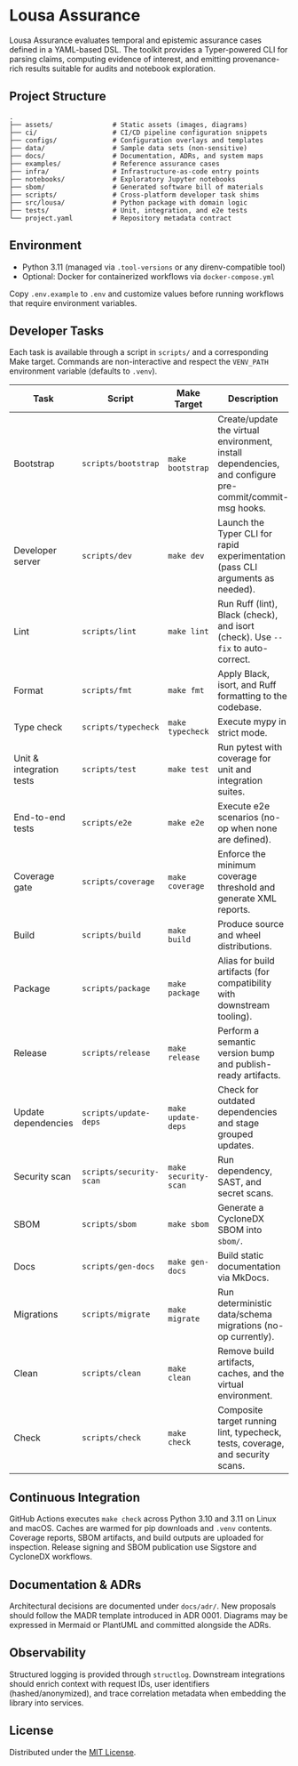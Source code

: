 # Lousa Assurance

Lousa Assurance evaluates temporal and epistemic assurance cases defined in a
YAML-based DSL. The toolkit provides a Typer-powered CLI for parsing claims,
computing evidence of interest, and emitting provenance-rich results suitable
for audits and notebook exploration.

## Project Structure

```
.
├── assets/               # Static assets (images, diagrams)
├── ci/                   # CI/CD pipeline configuration snippets
├── configs/              # Configuration overlays and templates
├── data/                 # Sample data sets (non-sensitive)
├── docs/                 # Documentation, ADRs, and system maps
├── examples/             # Reference assurance cases
├── infra/                # Infrastructure-as-code entry points
├── notebooks/            # Exploratory Jupyter notebooks
├── sbom/                 # Generated software bill of materials
├── scripts/              # Cross-platform developer task shims
├── src/lousa/            # Python package with domain logic
├── tests/                # Unit, integration, and e2e tests
└── project.yaml          # Repository metadata contract
```

## Environment

- Python 3.11 (managed via `.tool-versions` or any direnv-compatible tool)
- Optional: Docker for containerized workflows via `docker-compose.yml`

Copy `.env.example` to `.env` and customize values before running workflows that
require environment variables.

## Developer Tasks

Each task is available through a script in `scripts/` and a corresponding Make
target. Commands are non-interactive and respect the `VENV_PATH` environment
variable (defaults to `.venv`).

| Task | Script | Make Target | Description |
| ---- | ------ | ----------- | ----------- |
| Bootstrap | `scripts/bootstrap` | `make bootstrap` | Create/update the virtual environment, install dependencies, and configure pre-commit/commit-msg hooks. |
| Developer server | `scripts/dev` | `make dev` | Launch the Typer CLI for rapid experimentation (pass CLI arguments as needed). |
| Lint | `scripts/lint` | `make lint` | Run Ruff (lint), Black (check), and isort (check). Use `--fix` to auto-correct. |
| Format | `scripts/fmt` | `make fmt` | Apply Black, isort, and Ruff formatting to the codebase. |
| Type check | `scripts/typecheck` | `make typecheck` | Execute mypy in strict mode. |
| Unit & integration tests | `scripts/test` | `make test` | Run pytest with coverage for unit and integration suites. |
| End-to-end tests | `scripts/e2e` | `make e2e` | Execute e2e scenarios (no-op when none are defined). |
| Coverage gate | `scripts/coverage` | `make coverage` | Enforce the minimum coverage threshold and generate XML reports. |
| Build | `scripts/build` | `make build` | Produce source and wheel distributions. |
| Package | `scripts/package` | `make package` | Alias for build artifacts (for compatibility with downstream tooling). |
| Release | `scripts/release` | `make release` | Perform a semantic version bump and publish-ready artifacts. |
| Update dependencies | `scripts/update-deps` | `make update-deps` | Check for outdated dependencies and stage grouped updates. |
| Security scan | `scripts/security-scan` | `make security-scan` | Run dependency, SAST, and secret scans. |
| SBOM | `scripts/sbom` | `make sbom` | Generate a CycloneDX SBOM into `sbom/`. |
| Docs | `scripts/gen-docs` | `make gen-docs` | Build static documentation via MkDocs. |
| Migrations | `scripts/migrate` | `make migrate` | Run deterministic data/schema migrations (no-op currently). |
| Clean | `scripts/clean` | `make clean` | Remove build artifacts, caches, and the virtual environment. |
| Check | `scripts/check` | `make check` | Composite target running lint, typecheck, tests, coverage, and security scans. |

## Continuous Integration

GitHub Actions executes `make check` across Python 3.10 and 3.11 on Linux and
macOS. Caches are warmed for pip downloads and `.venv` contents. Coverage
reports, SBOM artifacts, and build outputs are uploaded for inspection. Release
signing and SBOM publication use Sigstore and CycloneDX workflows.

## Documentation & ADRs

Architectural decisions are documented under `docs/adr/`. New proposals should
follow the MADR template introduced in ADR 0001. Diagrams may be expressed in
Mermaid or PlantUML and committed alongside the ADRs.

## Observability

Structured logging is provided through `structlog`. Downstream integrations
should enrich context with request IDs, user identifiers (hashed/anonymized),
and trace correlation metadata when embedding the library into services.

## License

Distributed under the [MIT License](LICENSE).
